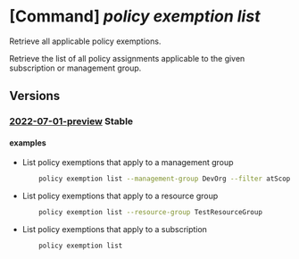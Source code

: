 # [Command] _policy exemption list_

Retrieve all applicable policy exemptions.

Retrieve the list of all policy assignments applicable to the given subscription or management group.

## Versions

### [2022-07-01-preview](/Resources/mgmt-plane/L3Byb3ZpZGVycy9taWNyb3NvZnQubWFuYWdlbWVudC9tYW5hZ2VtZW50Z3JvdXBzL3t9L3Byb3ZpZGVycy9taWNyb3NvZnQuYXV0aG9yaXphdGlvbi9wb2xpY3lleGVtcHRpb25z/2022-07-01-preview.xml) **Stable**

<!-- mgmt-plane /providers/microsoft.management/managementgroups/{}/providers/microsoft.authorization/policyexemptions 2022-07-01-preview -->
<!-- mgmt-plane /subscriptions/{}/providers/microsoft.authorization/policyexemptions 2022-07-01-preview -->
<!-- mgmt-plane /subscriptions/{}/resourcegroups/{}/providers/microsoft.authorization/policyexemptions 2022-07-01-preview -->

#### examples

- List policy exemptions that apply to a management group
    ```bash
        policy exemption list --management-group DevOrg --filter atScopeAndBelow()
    ```

- List policy exemptions that apply to a resource group
    ```bash
        policy exemption list --resource-group TestResourceGroup
    ```

- List policy exemptions that apply to a subscription
    ```bash
        policy exemption list
    ```
